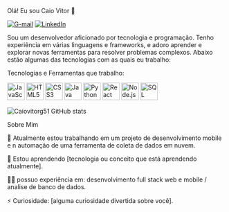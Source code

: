 Olá! Eu sou Caio Vitor 👋

[![G-mail](https://img.shields.io/badge/Gmail-D14836?style=for-the-badge&logo=gmail&logoColor=white)](caio.vitorg51.treeguard@gmail.com)
[![LinkedIn](	https://img.shields.io/badge/LinkedIn-0077B5?style=for-the-badge&logo=linkedin&logoColor=white)](https://www.linkedin.com/in/caio-vitor-563611205?lipi=urn%3Ali%3Apage%3Ad_flagship3_profile_view_base_contact_details%3B5wbbyCMESGiGVDGZuUGomA%3D%3D)

Sou um desenvolvedor aficionado por tecnologia e programação. Tenho experiência em várias linguagens e frameworks, e adoro aprender e explorar novas ferramentas para resolver problemas complexos. Abaixo estão algumas das tecnologias com as quais eu trabalho:

Tecnologias e Ferramentas que trabalho:

<div> <img src="https://cdn.jsdelivr.net/gh/devicons/devicon/icons/javascript/javascript-original.svg" alt="JavaScript" width="40" height="40"/> <img src="https://cdn.jsdelivr.net/gh/devicons/devicon/icons/html5/html5-original.svg" alt="HTML5" width="40" height="40"/> <img src="https://cdn.jsdelivr.net/gh/devicons/devicon/icons/css3/css3-original.svg" alt="CSS3" width="40" height="40"/> <img src="https://cdn.jsdelivr.net/gh/devicons/devicon/icons/java/java-original.svg" alt="Java" width="40" height="40"/> <img src="https://cdn.jsdelivr.net/gh/devicons/devicon/icons/python/python-original.svg" alt="Python" width="40" height="40"/> <img src="https://cdn.jsdelivr.net/gh/devicons/devicon/icons/react/react-original.svg" alt="React" width="40" height="40"/> <img src="https://cdn.jsdelivr.net/gh/devicons/devicon/icons/nodejs/nodejs-original.svg" alt="Node.js" width="40" height="40"/> <img src="https://cdn.jsdelivr.net/gh/devicons/devicon/icons/mysql/mysql-original.svg" alt="SQL" width="40" height="40"/> </div>

![Caiovitorg51 GitHub stats](https://github-readme-stats.vercel.app/api?username=Caiovitorg51&show_icons=true&theme=radical)

Sobre Mim

🔭 Atualmente estou trabalhando em um projeto de desenvolvimento mobile e n automação de uma ferramenta de coleta de dados em nuvem.

🌱 Estou aprendendo [tecnologia ou conceito que está aprendendo atualmente].

👨‍💻 possuo experiência em: desenvolvimento full stack web e mobile / analise de banco de dados.

⚡ Curiosidade: [alguma curiosidade divertida sobre você].
